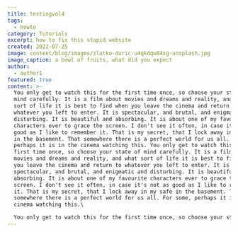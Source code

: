 ```yaml
---
title: testingvol4
tags:
  - howto
category: Tutorials
excerpt: how to fix this stupid website
created: 2022-07-25
image: content/blog/images/zlatko-duric-u4qkdqw84sg-unsplash.jpg
image_caption: a bowl of fruits, what did you expect
author:
  - author1
featured: true
content: >-
  You only get to watch this for the first time once, so choose your state of
  mind carefully. It is a film about movies and dreams and reality, and what
  sort of life it is best to find when you leave the cinema and return to
  whatever you left to enter. It is spectacular, and brutal, and enigmatic and
  disturbing. It is beautiful and absorbing. It is about one of my favourite
  characters ever to grace the screen. I don't see it often, in case it's not as
  good as I like to remember it. That is my secret, that I lock away in my safe
  in the basement. That somewhere there is a perfect world for us all. For some,
  perhaps it is in the cinema watching this. You only get to watch this for the
  first time once, so choose your state of mind carefully. It is a film about
  movies and dreams and reality, and what sort of life it is best to find when
  you leave the cinema and return to whatever you left to enter. It is
  spectacular, and brutal, and enigmatic and disturbing. It is beautiful and
  absorbing. It is about one of my favourite characters ever to grace the
  screen. I don't see it often, in case it's not as good as I like to remember
  it. That is my secret, that I lock away in my safe in the basement. That
  somewhere there is a perfect world for us all. For some, perhaps it is in the
  cinema watching this.\

  You only get to watch this for the first time once, so choose your state of mind carefully. It is a film about movies and dreams and reality, and what sort of life it is best to find when you leave the cinema and return to whatever you left to enter. It is spectacular, and brutal, and enigmatic and disturbing. It is beautiful and absorbing. It is about one of my favourite characters ever to grace the screen. I don't see it often, in case it's not as good as I like to remember it. That is my secret, that I lock away in my safe in the basement. That somewhere there is a perfect world for us all. For some, perhaps it is in the cinema watching this.
---
```

